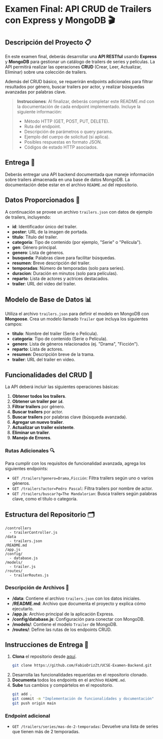 
# Examen Final: API CRUD de Trailers con Express y MongoDB 🎬

## Descripción del Proyecto 📋

En este examen final, deberás desarrollar una **API RESTful** usando **Express** y **MongoDB** para gestionar un catálogo de trailers de series y películas. La API permitirá realizar las operaciones **CRUD** (Crear, Leer, Actualizar, Eliminar) sobre una colección de trailers. 

Además del CRUD básico, se requerirán endpoints adicionales para filtrar resultados por género, buscar trailers por actor, y realizar búsquedas avanzadas por palabras clave.

> **Instrucciones**: Al finalizar, deberás completar este README.md con la documentación de cada endpoint implementado. Incluye la siguiente información:
> - Método HTTP (GET, POST, PUT, DELETE).
> - Ruta del endpoint.
> - Descripción de parámetros o query params.
> - Ejemplo del cuerpo de solicitud (si aplica).
> - Posibles respuestas en formato JSON.
> - Códigos de estado HTTP asociados.

## Entrega 📌

Deberás entregar una API backend documentada que maneje información sobre trailers almacenada en una base de datos MongoDB. La documentación debe estar en el archivo `README.md` del repositorio.

## Datos Proporcionados 📂

A continuación se provee un archivo `trailers.json` con datos de ejemplo de trailers, incluyendo:
- **id**: Identificador único del trailer.
- **poster**: URL de la imagen de portada.
- **titulo**: Título del trailer.
- **categoria**: Tipo de contenido (por ejemplo, "Serie" o "Película").
- **gen**: Género principal.
- **genero**: Lista de géneros.
- **busqueda**: Palabras clave para facilitar búsquedas.
- **resumen**: Breve descripción del trailer.
- **temporadas**: Número de temporadas (solo para series).
- **duracion**: Duración en minutos (solo para películas).
- **reparto**: Lista de actores y actrices destacados.
- **trailer**: URL del video del trailer.

## Modelo de Base de Datos 📊

Utiliza el archivo `trailers.json` para definir el modelo en MongoDB con **Mongoose**. Crea un modelo llamado `Trailer` que incluya los siguientes campos:

- **titulo**: Nombre del trailer (Serie o Película).
- **categoria**: Tipo de contenido (Serie o Película).
- **genero**: Lista de géneros relacionados (ej. "Drama", "Ficción").
- **reparto**: Lista de actores.
- **resumen**: Descripción breve de la trama.
- **trailer**: URL del trailer en video.

## Funcionalidades del CRUD 🚀

La API deberá incluir las siguientes operaciones básicas:

1. **Obtener todos los trailers**.
2. **Obtener un trailer por `id`**.
3. **Filtrar trailers** por género.
4. **Buscar trailers** por actor.
5. **Buscar trailers** por palabras clave (búsqueda avanzada).
6. **Agregar un nuevo trailer**.
7. **Actualizar un trailer existente**.
8. **Eliminar un trailer**.
9. **Manejo de Errores**.

### Rutas Adicionales 🔍

Para cumplir con los requisitos de funcionalidad avanzada, agrega los siguientes endpoints:

- `GET /trailers?genero=Drama,Ficción`: Filtra trailers según uno o varios géneros.
- `GET /trailers?actor=Pedro Pascal`: Filtra trailers por nombre de actor.
- `GET /trailers/buscar?q=The Mandalorian`: Busca trailers según palabras clave, como el título o categoría.
  
## Estructura del Repositorio 🗂️

```plaintext
/controllers
  - trailerController.js
/data
  - trailers.json
/README.md
/app.js
/config/
  - database.js
/models/
  - trailer.js
/routes/
  - trailerRoutes.js
```

### Descripción de Archivos 📝

- **/data**: Contiene el archivo `trailers.json` con los datos iniciales.
- **/README.md**: Archivo que documenta el proyecto y explica cómo ejecutarlo.
- **/app.js**: Archivo principal de la aplicación Express.
- **/config/database.js**: Configuración para conectar con MongoDB.
- **/models/**: Contiene el modelo `Trailer` de MongoDB.
- **/routes/**: Define las rutas de los endpoints CRUD.

## Instrucciones de Entrega 🚀

1. **Clona** el repositorio desde [aquí](https://github.com/FabioDrizZt/UCSE-Examen-Backend).
   ```bash
   git clone https://github.com/FabioDrizZt/UCSE-Examen-Backend.git
   ```
2. Desarrolla las funcionalidades requeridas en el repositorio clonado.
3. **Documenta** todos los endpoints en el archivo `README.md`.
4. **Sube** tus cambios y compártelos en el repositorio.
   ```bash
   git add .
   git commit -m "Implementación de funcionalidades y documentación"
   git push origin main
   ```

### Endpoint adicional

- `GET /trailers/series/mas-de-2-temporadas`: Devuelve una lista de series que tienen más de 2 temporadas.
